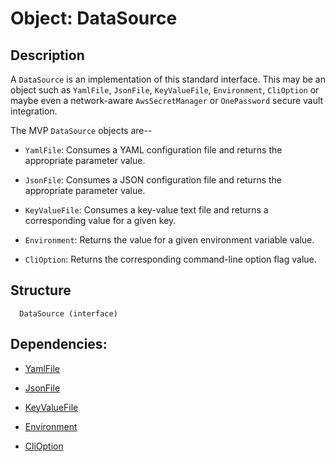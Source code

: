 Object: DataSource
==================

## Description

A `DataSource` is an implementation of this standard interface. This may be an
object such as `YamlFile`, `JsonFile`, `KeyValueFile`, `Environment`, `CliOption`
or maybe even a network-aware `AwsSecretManager` or `OnePassword` secure vault
integration.

The MVP `DataSource` objects are--

* `YamlFile`: Consumes a YAML configuration file and returns the appropriate
  parameter value.

* `JsonFile`: Consumes a JSON configuration file and returns the appropriate
  parameter value.

* `KeyValueFile`: Consumes a key-value text file and returns a corresponding
  value for a given key.

* `Environment`: Returns the value for a given environment variable value.

* `CliOption`: Returns the corresponding command-line option flag value.

## Structure

```text
  DataSource (interface)
```

## Dependencies:

* [YamlFile](../objects/YamlFile.md)

* [JsonFile](../objects/JsonFile.md)

* [KeyValueFile](../objects/KeyValueFile.md)

* [Environment](../objects/Environment.md)

* [CliOption](../objects/CliOption.md)

